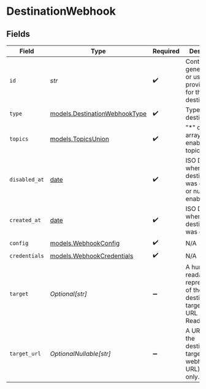 # DestinationWebhook


## Fields

| Field                                                                                  | Type                                                                                   | Required                                                                               | Description                                                                            | Example                                                                                |
| -------------------------------------------------------------------------------------- | -------------------------------------------------------------------------------------- | -------------------------------------------------------------------------------------- | -------------------------------------------------------------------------------------- | -------------------------------------------------------------------------------------- |
| `id`                                                                                   | *str*                                                                                  | :heavy_check_mark:                                                                     | Control plane generated ID or user provided ID for the destination.                    | des_12345                                                                              |
| `type`                                                                                 | [models.DestinationWebhookType](../models/destinationwebhooktype.md)                   | :heavy_check_mark:                                                                     | Type of the destination.                                                               | webhook                                                                                |
| `topics`                                                                               | [models.TopicsUnion](../models/topicsunion.md)                                         | :heavy_check_mark:                                                                     | "*" or an array of enabled topics.                                                     | *                                                                                      |
| `disabled_at`                                                                          | [date](https://docs.python.org/3/library/datetime.html#date-objects)                   | :heavy_check_mark:                                                                     | ISO Date when the destination was disabled, or null if enabled.                        | <nil>                                                                                  |
| `created_at`                                                                           | [date](https://docs.python.org/3/library/datetime.html#date-objects)                   | :heavy_check_mark:                                                                     | ISO Date when the destination was created.                                             | 2024-01-01T00:00:00Z                                                                   |
| `config`                                                                               | [models.WebhookConfig](../models/webhookconfig.md)                                     | :heavy_check_mark:                                                                     | N/A                                                                                    |                                                                                        |
| `credentials`                                                                          | [models.WebhookCredentials](../models/webhookcredentials.md)                           | :heavy_check_mark:                                                                     | N/A                                                                                    |                                                                                        |
| `target`                                                                               | *Optional[str]*                                                                        | :heavy_minus_sign:                                                                     | A human-readable representation of the destination target (e.g., URL host). Read-only. | my-service.com                                                                         |
| `target_url`                                                                           | *OptionalNullable[str]*                                                                | :heavy_minus_sign:                                                                     | A URL link to the destination target (the webhook URL). Read-only.                     | https://my-service.com/webhook/handler                                                 |